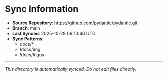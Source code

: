 # Sync Information

- **Source Repository**: https://github.com/pydantic/pydantic.git
- **Branch**: main
- **Last Synced**: 2025-10-28 06:10:46 UTC
- **Sync Patterns**:
  - docs/*
  - !docs/img
  - !docs/logos

---
*This directory is automatically synced. Do not edit files directly.*
